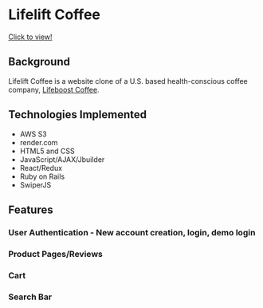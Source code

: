 # Lifelift Coffee

[Click to view!](https://lifeliftcoffee.onrender.com/)

## Background

Lifelift Coffee is a website clone of a U.S. based health-conscious coffee company, [Lifeboost Coffee](https://lifeboostcoffee.com/).

## Technologies Implemented

* AWS S3
* render.com
* HTML5 and CSS
* JavaScript/AJAX/Jbuilder
* React/Redux
* Ruby on Rails
* SwiperJS

## Features

### User Authentication - New account creation, login, demo login

### Product Pages/Reviews

### Cart 

### Search Bar

